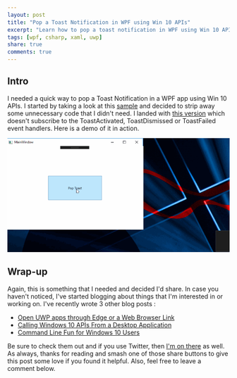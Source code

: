 ```yaml
---
layout: post
title: "Pop a Toast Notification in WPF using Win 10 APIs"
excerpt: "Learn how to pop a toast notification in WPF using Win 10 APIs"
tags: [wpf, csharp, xaml, uwp]
share: true
comments: true
---
```


## Intro

I needed a quick way to pop a Toast Notification in a WPF app using Win 10 APIs. I started by taking a look at this [sample](https://code.msdn.microsoft.com/windowsdesktop/sending-toast-notifications-71e230a2) and decided to strip away some unnecessary code that I didn't need. I landed with [this version](https://github.com/mbcrump/DesktopToast) which doesn't subscribe to the ToastActivated, ToastDismissed or ToastFailed event handlers. Here is a demo of it in action. 

![image](/files/toast.gif)


## Wrap-up

Again, this is something that I needed and decided I'd share. In case you haven't noticed, I've started blogging about things that I'm interested in or working on. I've recently wrote 3 other blog posts : 

* [Open UWP apps through Edge or a Web Browser Link](http://michaelcrump.net/open-edge-from-chrome-link/)
* [Calling Windows 10 APIs From a Desktop Application](https://blogs.windows.com/buildingapps/2017/01/25/calling-windows-10-apis-desktop-application/)
* [Command Line Fun for Windows 10 Users](http://michaelcrump.net/command-line-fun-for-win10/)

Be sure to check them out and if you use Twitter, then [I'm on there](http://www.twitter.com/mbcrump) as well.  As always, thanks for reading and smash one of those share buttons to give this post some love if you found it helpful. Also, feel free to leave a comment below.